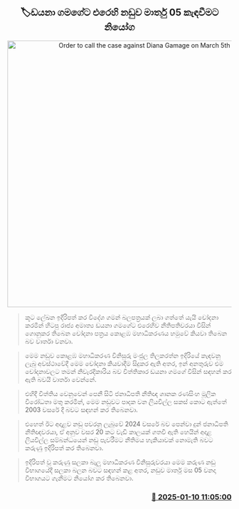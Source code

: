 <p align='center'><b><h2 align='center' title='Order to call the case against Diana Gamage on March 5th'>🏷ඩයනා ගමගේට එරෙහි නඩුව මාර්තු 05 කැඳවීමට නියෝග</h2></b></p>
<p align='center'><img src='https://helakuru.sgp1.cdn.digitaloceanspaces.com/esana/images/lib/diana-archived.jpg' width='600' alt='Order to call the case against Diana Gamage on March 5th'></p>

> කූට ලේඛන ඉදිරිපත් කර විදේශ ගමන් බලපත්‍රයක් ලබා ගත්තේ යැයි චෝදනා කරමින් හිටපු රාජ්‍ය අමාත්‍ය ඩයනා ගමගේට එරෙහිව නීතිපතිවරයා විසින් ගොනුකර තිබෙන චෝදනා පත්‍රය කොළඹ මහාධිකරණය හමුවේ කියවා තිබෙන බව වාර්තා වනවා.

> මෙම නඩුව කොළඹ මහාධිකරණ විනිසුරු මංජුල තිලකරත්න ඉදිරියේ කැඳවනු ලැබු අවස්ථාවේදී මෙම චෝදනා කියවාදීම සිදුකර ඇති අතර, ඉන් අනතුරුව එම චෝදනාවලට තමන් නිවැරදිකාරිය බව විත්තිකාර ඩයනා ගමගේ විසින් සඳහන් කර ඇති බවයි වාර්තා වෙන්නේ.

> එහිදී විත්තිය වෙනුවෙන් පෙනී සිටි ජනාධිපති නීතිඥ ශානක රණසිංහ මූලික විරෝධතා මතු කරමින්, මෙම නඩුවට පාදක වන ලියවිල්ල සකස් කොට ඇත්තේ 2003 වසරේ දී බවට සඳහන් කර තිබෙනවා.

> එහෙත් ඊට අදාළව නඩු පවරනු ලැබුවේ 2024 වසරේ බව පෙන්වා දුන් ජනාධිපති නීතිඥවරයා, ඒ අනුව වසර 20 කට වැඩි කාලයක් ගතවී ඇති හෙයින් අදාළ ලියවිල්ල සම්බන්ධයෙන් නඩු පැවරීමට නීතිමය හැකියාවක් නොමැති බවට කරුණු ඉදිරිපත් කර තිබෙනවා.

> ඉදිරිපත් වූ කරුණු සලකා බැලූ මහාධිකරණ විනිසුරුවරයා මෙම කරුණ නඩු විභාගයේදී සලකා බලන බවට සඳහන් කළ අතර, නඩුව මාර්තු මස 05 වනදා විභාගයට ගැනීමට නියෝග කර තිබෙනවා.



<h3 align='right'><a href='https://www.helakuru.lk/esana/p/106491/'>📅 2025-01-10 11:05:00</a></h3>
